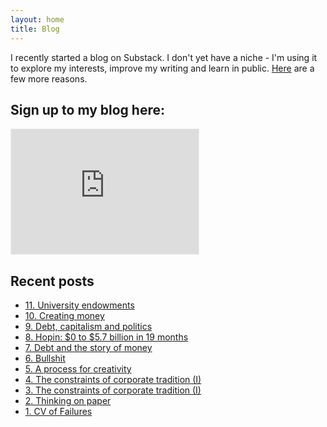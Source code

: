 ```yaml
---
layout: home
title: Blog
---
```


I recently started a blog on Substack. I don't yet have a niche - I'm using it to explore my interests, improve my writing and learn in public. <a href="https://taariq.substack.com/p/2-thinking-on-paper" target="_blank">Here</a> are a few more reasons. 

## Sign up to my blog here:
<iframe src="https://taariq.substack.com/embed" width="300" height="200" style="border:1px solid #EEE; background:white;" frameborder="0" scrolling="no"></iframe>

## Recent posts
- <a href="https://taariq.substack.com/p/university-endowments" target="_blank">11. University endowments</a>
- <a href="https://taariq.substack.com/p/10-creating-money" target="_blank">10. Creating money</a>
- <a href="https://taariq.substack.com/p/9-debt-capitalism-and-politics" target="_blank">9. Debt, capitalism and politics</a>
- <a href="https://taariq.substack.com/p/hopin" target="_blank">8. Hopin: $0 to $5.7 billion in 19 months</a>
- <a href="https://taariq.substack.com/p/7-debt-and-the-story-of-moneys" target="_blank">7. Debt and the story of money</a>
- <a href="https://taariq.substack.com/p/bullshit" target="_blank">6. Bullshit</a>
- <a href="https://taariq.substack.com/p/process-for-creativity" target="_blank">5. A process for creativity</a>
- <a href="https://taariq.substack.com/p/constraints-corp-trad-2" target="_blank">4. The constraints of corporate tradition (I)</a>
- <a href="https://taariq.substack.com/p/constraints-corp-trad-1" target="_blank">3. The constraints of corporate tradition (I)</a>
- <a href="https://taariq.substack.com/p/2-thinking-on-paper" target="_blank">2. Thinking on paper</a>
- <a href="https://taariq.substack.com/p/1-cv-of-failures" target="_blank">1. CV of Failures</a>


